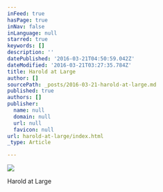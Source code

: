 ```yaml
---
inFeed: true
hasPage: true
inNav: false
inLanguage: null
starred: true
keywords: []
description: ''
datePublished: '2016-03-21T04:50:59.042Z'
dateModified: '2016-03-21T03:27:35.784Z'
title: Harold at Large
author: []
sourcePath: _posts/2016-03-21-harold-at-large.md
published: true
authors: []
publisher:
  name: null
  domain: null
  url: null
  favicon: null
url: harold-at-large/index.html
_type: Article

---
```

![](https://the-grid-user-content.s3-us-west-2.amazonaws.com/147df266-107d-453c-85d3-1f0134e94852.jpg)

Harold at Large